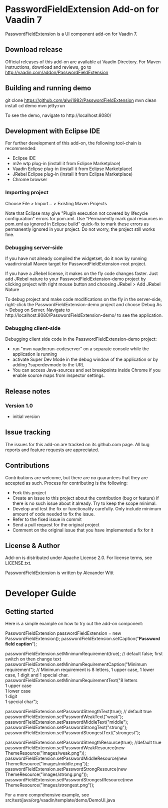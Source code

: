 # PasswordFieldExtension Add-on for Vaadin 7

PasswordFieldExtension is a UI component add-on for Vaadin 7.

## Download release

Official releases of this add-on are available at Vaadin Directory. For Maven instructions, download and reviews, go to http://vaadin.com/addon/PasswordFieldExtension

## Building and running demo

git clone https://github.com/alwi1982/PasswordFieldExtension
mvn clean install
cd demo
mvn jetty:run

To see the demo, navigate to http://localhost:8080/

## Development with Eclipse IDE

For further development of this add-on, the following tool-chain is recommended:
- Eclipse IDE
- m2e wtp plug-in (install it from Eclipse Marketplace)
- Vaadin Eclipse plug-in (install it from Eclipse Marketplace)
- JRebel Eclipse plug-in (install it from Eclipse Marketplace)
- Chrome browser

### Importing project

Choose File > Import... > Existing Maven Projects

Note that Eclipse may give "Plugin execution not covered by lifecycle configuration" errors for pom.xml. Use "Permanently mark goal resources in pom.xml as ignored in Eclipse build" quick-fix to mark these errors as permanently ignored in your project. Do not worry, the project still works fine. 

### Debugging server-side

If you have not already compiled the widgetset, do it now by running vaadin:install Maven target for PasswordFieldExtension-root project.

If you have a JRebel license, it makes on the fly code changes faster. Just add JRebel nature to your PasswordFieldExtension-demo project by clicking project with right mouse button and choosing JRebel > Add JRebel Nature

To debug project and make code modifications on the fly in the server-side, right-click the PasswordFieldExtension-demo project and choose Debug As > Debug on Server. Navigate to http://localhost:8080/PasswordFieldExtension-demo/ to see the application.

### Debugging client-side

Debugging client side code in the PasswordFieldExtension-demo project:
  - run "mvn vaadin:run-codeserver" on a separate console while the application is running
  - activate Super Dev Mode in the debug window of the application or by adding ?superdevmode to the URL
  - You can access Java-sources and set breakpoints inside Chrome if you enable source maps from inspector settings.
 
## Release notes

### Version 1.0
- initial version

## Issue tracking

The issues for this add-on are tracked on its github.com page. All bug reports and feature requests are appreciated. 

## Contributions

Contributions are welcome, but there are no guarantees that they are accepted as such. Process for contributing is the following:
- Fork this project
- Create an issue to this project about the contribution (bug or feature) if there is no such issue about it already. Try to keep the scope minimal.
- Develop and test the fix or functionality carefully. Only include minimum amount of code needed to fix the issue.
- Refer to the fixed issue in commit
- Send a pull request for the original project
- Comment on the original issue that you have implemented a fix for it

## License & Author

Add-on is distributed under Apache License 2.0. For license terms, see LICENSE.txt.

PasswordFieldExtension is written by Alexander Witt

# Developer Guide

## Getting started

Here is a simple example on how to try out the add-on component:

PasswordFieldExtension passwordFieldExtension = new PasswordFieldExtension();
passwordFieldExtension.setCaption("<b>Password field caption</b>");

passwordFieldExtension.setMinimumRequirement(true); // default false; first switch on then change text 
passwordFieldExtension.setMinimumRequirementCaption("Minimum requirement"); 
// Minimum requirement is 8 letters, 1 upper case, 1 lower case, 1 digit and 1 special char. 
passwordFieldExtension.setMinimumRequirementText("8 letters<br>1 upper case<br>1 lower case<br>1 digit<br>1 special char");

passwordFieldExtension.setPasswordStrengthText(true); // default true 
passwordFieldExtension.setPasswordWeakText("weak"); 
passwordFieldExtension.setPasswordMiddleText("middle"); 
passwordFieldExtension.setPasswordStrongText("strong"); 
passwordFieldExtension.setPasswordStrongestText("strongest");
 
passwordFieldExtension.setPasswordStrengthResource(true); //default true 
passwordFieldExtension.setPasswordWeakResource(new ThemeResource("images/weak.png")); 
passwordFieldExtension.setPasswordMiddleResource(new ThemeResource("images/middle.png")); 
passwordFieldExtension.setPasswordStrongResource(new ThemeResource("images/strong.png")); 
passwordFieldExtension.setPasswordStrongestResource(new ThemeResource("images/strongest.png")); 

For a more comprehensive example, see src/test/java/org/vaadin/template/demo/DemoUI.java